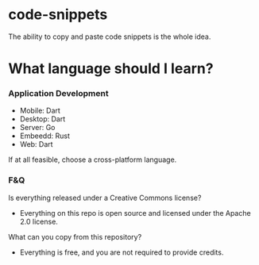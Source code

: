 # code-snippets
The ability to copy and paste code snippets is the whole idea.

# What language should I learn?

### Application Development
- Mobile: Dart
- Desktop: Dart
- Server: Go
- Embeedd: Rust
- Web: Dart

If at all feasible, choose a cross-platform language.


### F&Q

Is everything released under a Creative Commons license?
- Everything on this repo is open source and licensed under the Apache 2.0 license.

What can you copy from this repository?
- Everything is free, and you are not required to provide credits.
